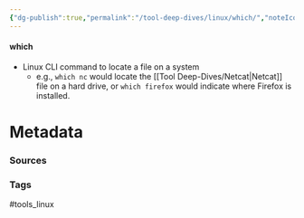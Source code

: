 ```yaml
---
{"dg-publish":true,"permalink":"/tool-deep-dives/linux/which/","noteIcon":""}
---
```


#### which
- Linux CLI command to locate a file on a system
	- e.g., `which nc` would locate the [[Tool Deep-Dives/Netcat\|Netcat]] file on a hard drive, or `which firefox` would indicate where Firefox is installed.






# Metadata

### Sources

### Tags
#tools_linux 